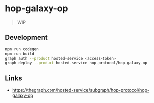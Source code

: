 # hop-galaxy-op

> WIP

## Development

```sh
npm run codegen
npm run build
graph auth --product hosted-service <access-token>
graph deploy --product hosted-service hop-protocol/hop-galaxy-op
```

## Links

- https://thegraph.com/hosted-service/subgraph/hop-protocol/hop-galaxy-op
